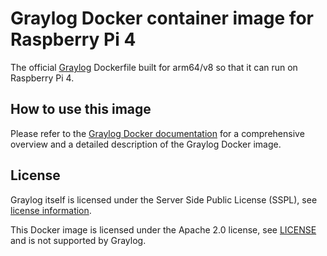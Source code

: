 # Graylog Docker container image for Raspberry Pi 4

The official [Graylog](https://github.com/Graylog2/graylog-docker) Dockerfile built for arm64/v8 so that it can run on Raspberry Pi 4.

## How to use this image

Please refer to the [Graylog Docker documentation](http://docs.graylog.org/en/4.0/pages/installation/docker.html) for a comprehensive overview and a detailed description of the Graylog Docker image.

## License

Graylog itself is licensed under the Server Side Public License (SSPL), see [license information](https://www.mongodb.com/licensing/server-side-public-license).

This Docker image is licensed under the Apache 2.0 license, see [LICENSE](LICENSE) and is not supported by Graylog.
